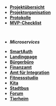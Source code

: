 * [**Projektübersicht**](_einleitung/projektuebersicht)
* [**Projektorganisation**](_einleitung/projektorganisation)
* [**Protokolle**](_einleitung/protokolle)
* [**MVP-Checklist**](_einleitung/mvp_checklist.md)
<br>

- ***Microservices***

* [**SmartAuth**](Auth/index)
* [**Landingpage**](landingpage/index)
* [**Bürgerbüro**](buergerbuero/index)
* [**Finanzamt**](finanzamt/index)
* [**Amt für Integration**](amt_fuer_integration/index)
* [**Fitnessstudio**](fitnessstudio/index)
* [**Kita**](kita/index)
* [**Stadtbus**](stadtbus/index)
* [**Forum**](forum/index)
* [**Tierheim**](tierheim/index)
